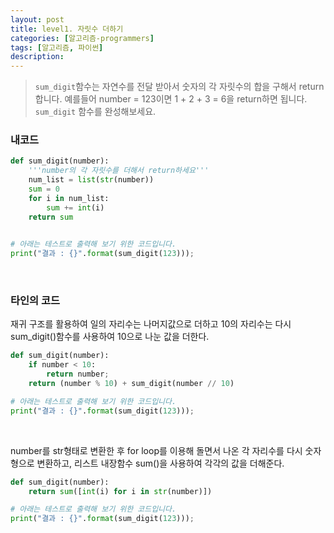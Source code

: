 ```yaml
---
layout: post
title: level1. 자릿수 더하기
categories: [알고리즘-programmers]
tags: [알고리즘, 파이썬]
description: 
---
```


> `sum_digit`함수는 자연수를 전달 받아서 숫자의 각 자릿수의 합을 구해서 return합니다.
> 예를들어 number = 123이면 1 + 2 + 3 = 6을 return하면 됩니다.
`sum_digit` 함수를 완성해보세요.

### 내코드

```python
def sum_digit(number):
    '''number의 각 자릿수를 더해서 return하세요'''
    num_list = list(str(number))
    sum = 0
    for i in num_list:
        sum += int(i)
    return sum
        

# 아래는 테스트로 출력해 보기 위한 코드입니다.
print("결과 : {}".format(sum_digit(123)));
```

<br>

### 타인의 코드

재귀 구조를 활용하여 일의 자리수는 나머지값으로 더하고 10의 자리수는  다시 sum_digit()함수를 사용하여 10으로 나눈 값을 더한다.

```python
def sum_digit(number):
    if number < 10:
        return number;
    return (number % 10) + sum_digit(number // 10) 

# 아래는 테스트로 출력해 보기 위한 코드입니다.
print("결과 : {}".format(sum_digit(123)));
```

<br>

number를 str형태로 변환한 후 for loop를 이용해 돌면서 나온 각 자리수를 다시 숫자형으로 변환하고, 리스트 내장함수 sum()을 사용하여 각각의 값을 더해준다.

```python
def sum_digit(number):
    return sum([int(i) for i in str(number)])

# 아래는 테스트로 출력해 보기 위한 코드입니다.
print("결과 : {}".format(sum_digit(123)));
```

